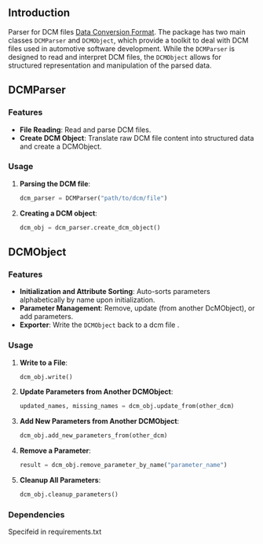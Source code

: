 ## Introduction

Parser for DCM files [Data Conversion Format](https://www.etas.com/download-center-files/products_ASCET_Software_Products/TechNote_DCM_File_Formats.pdf ). The package has two main classes `DCMParser` and `DCMObject`, which provide a  toolkit to deal with DCM  files used in automotive software development. While the `DCMParser` is designed to read and interpret DCM files, the `DCMObject` allows for structured representation and manipulation of the parsed data.

## DCMParser

### Features

- **File Reading**: Read and parse DCM files.
- **Create DCM Object**: Translate raw DCM file content into structured data and create a DCMObject.

### Usage

1. **Parsing the DCM file**:
    ```python
    dcm_parser = DCMParser("path/to/dcm/file")
    ```

2. **Creating a DCM object**:
    ```python
    dcm_obj = dcm_parser.create_dcm_object()
    ```

## DCMObject

### Features

- **Initialization and Attribute Sorting**: Auto-sorts parameters alphabetically by name upon initialization.
- **Parameter Management**: Remove, update (from another DcMObject), or add parameters.
- **Exporter**: Write the `DCMObject` back to a dcm file .

### Usage


1. **Write to a File**:
    ```python
    dcm_obj.write()
    ```
2. **Update Parameters from Another DCMObject**:
    ```python
    updated_names, missing_names = dcm_obj.update_from(other_dcm)
    ```
3. **Add New Parameters from Another DCMObject**:
    ```python
    dcm_obj.add_new_parameters_from(other_dcm)
    ```

4. **Remove a Parameter**:
    ```python
    result = dcm_obj.remove_parameter_by_name("parameter_name")
    ```

5. **Cleanup All Parameters**:
    ```python
    dcm_obj.cleanup_parameters()
    ```

### Dependencies
Specifeid in requirements.txt


